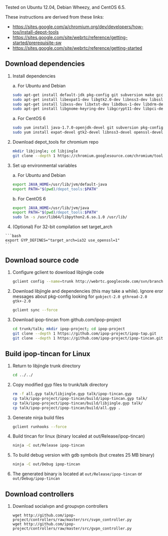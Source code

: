 Tested on Ubuntu 12.04, Debian Wheezy, and CentOS 6.5.

These instructions are derived from these links:

* https://sites.google.com/a/chromium.org/dev/developers/how-tos/install-depot-tools
* https://sites.google.com/site/webrtc/reference/getting-started/prerequisite-sw
* https://sites.google.com/site/webrtc/reference/getting-started

## Download dependencies

1.  Install dependencies

    a. For Ubuntu and Debian

    ```bash
    sudo apt-get install default-jdk pkg-config git subversion make gcc g++ python
    sudo apt-get install libexpat1-dev libgtk2.0-dev libnss3-dev libssl-dev 
    sudo apt-get install libxss-dev libxtst-dev libdbus-1-dev libdrm-dev libgconf2-dev
    sudo apt-get install libgnome-keyring-dev libgcrypt11-dev libpci-dev libudev-dev
    ```

    a. For CentOS 6

    ```bash
    sudo yum install java-1.7.0-openjdk-devel git subversion pkg-config make gcc gcc-c++ python
    sudo yum install expat-devel gtk2-devel libnss3-devel openssl-devel
    ```

2.  Download depot_tools for chromium repo

    ```bash
    mkdir libjingle; cd libjingle
    git clone --depth 1 https://chromium.googlesource.com/chromium/tools/depot_tools.git
    ```

3.  Set up environmental variables

    a. For Ubuntu and Debian

    ```bash
    export JAVA_HOME=/usr/lib/jvm/default-java
    export PATH="$(pwd)/depot_tools:$PATH"
    ```

    b. For CentOS 6

    ```bash
    export JAVA_HOME=/usr/lib/jvm/java
    export PATH="$(pwd)/depot_tools:$PATH"
    sudo ln -s /usr/lib64/libpython2.6.so.1.0 /usr/lib/
    ```

4.   (Optional) For 32-bit compilation set target_arch

    ```bash
    export GYP_DEFINES="target_arch=ia32 use_openssl=1"
    ```

## Download source code

1.  Configure gclient to download libjingle code

    ```bash
    gclient config --name=trunk http://webrtc.googlecode.com/svn/branches/3.46
    ```

2.  Download libjingle and dependencies (this may take a while). Ignore eror messages 
    about pkg-config looking for `gobject-2.0 gthread-2.0 gtk+-2.0`

    ```bash
    gclient sync --force
    ```

3.  Download ipop-tincan from github.com/ipop-project

    ```bash
    cd trunk/talk; mkdir ipop-project; cd ipop-project
    git clone --depth 1 https://github.com/ipop-project/ipop-tap.git
    git clone --depth 1 https://github.com/ipop-project/ipop-tincan.git
    ```

## Build ipop-tincan for Linux

1.  Return to libjingle trunk directory

    ```bash
    cd ../../
    ```

2.  Copy modified gyp files to trunk/talk directory

    ```bash
    rm -f all.gyp talk/libjingle.gyp talk/ipop-tincan.gyp
    cp talk/ipop-project/ipop-tincan/build/ipop-tincan.gyp talk/
    cp talk/ipop-project/ipop-tincan/build/libjingle.gyp talk/
    cp talk/ipop-project/ipop-tincan/build/all.gyp .
    ```

3.  Generate ninja build files

    ```bash
    gclient runhooks --force
    ```

4.  Build tincan for linux (binary localed at out/Release/ipop-tincan)

    ```bash
    ninja -C out/Release ipop-tincan
    ```

5.  To build debug version with gdb symbols (but creates 25 MB binary)

    ```bash
    ninja -C out/Debug ipop-tincan
    ```

6.  The generated binary is located at `out/Release/ipop-tincan` or
    `out/Debug/ipop-tincan`

## Download controllers

1.  Download socialvpn and groupvpn controllers

    ```
    wget http://github.com/ipop-project/controllers/raw/master/src/svpn_controller.py
    wget http://github.com/ipop-project/controllers/raw/master/src/gvpn_controller.py
    ````
